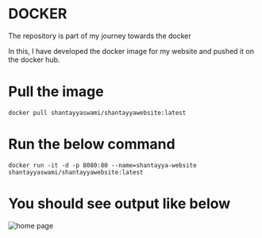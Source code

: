 # DOCKER 

The repository is part of my journey towards the docker 

In this, I have developed the docker image for my website and pushed it on the docker hub.

# Pull the image
    docker pull shantayyaswami/shantayyawebsite:latest
 
# Run the below command
    docker run -it -d -p 8080:80 --name=shantayya-website shantayyaswami/shantayyawebsite:latest
    
# You should see output like below
![home page](https://github.com/ShantayyaSwami-Website/Images/blob/main/output.png?raw=true)



